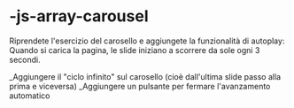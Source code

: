 # -js-array-carousel

Riprendete l'esercizio del carosello e aggiungete la funzionalità di autoplay:
Quando si carica la pagina, le slide iniziano a scorrere da sole ogni 3 secondi.

_Aggiungere il "ciclo infinito" sul carosello (cioè dall'ultima slide passo alla prima e viceversa)
_Aggiungere un pulsante per fermare l'avanzamento automatico